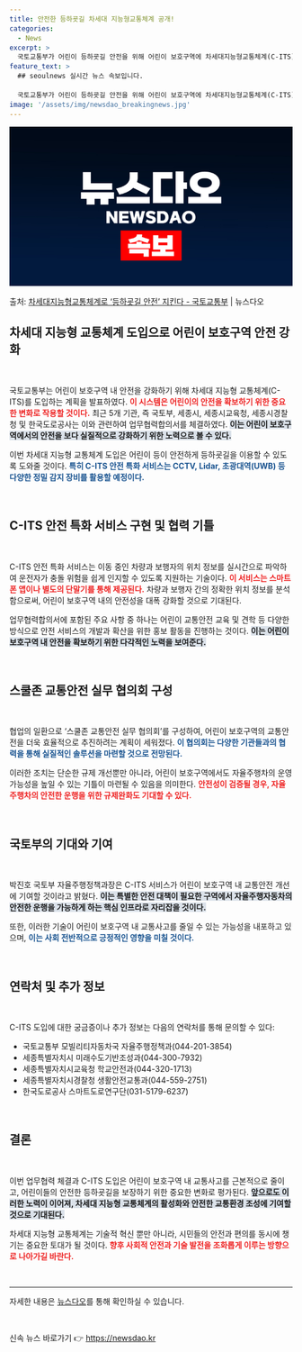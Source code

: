 ```yaml
---
title: 안전한 등하굣길 차세대 지능형교통체계 공개!
categories:
  - News
excerpt: >
  국토교통부가 어린이 등하굣길 안전을 위해 어린이 보호구역에 차세대지능형교통체계(C-ITS) 도입을 추진한다.…
feature_text: >
  ## seoulnews 실시간 뉴스 속보입니다.

  국토교통부가 어린이 등하굣길 안전을 위해 어린이 보호구역에 차세대지능형교통체계(C-ITS) 도입을 추진한다.…
image: '/assets/img/newsdao_breakingnews.jpg'
---
```


![뉴스다오 속보](/assets/img/newsdao_breakingnews.jpg)

<p>출처: <a href="https://newsdao.kr/2617" rel="dofollow">차세대지능형교통체계로 ‘등하굣길 안전’ 지킨다 - 국토교통부</a> | 뉴스다오</p>

<h2 data-ke-size="size26">차세대 지능형 교통체계 도입으로 어린이 보호구역 안전 강화</h2>

<p data-ke-size="size16">&nbsp;</p> 

국토교통부는 어린이 보호구역 내 안전을 강화하기 위해 차세대 지능형 교통체계(C-ITS)를 도입하는 계획을 발표하였다. <b><span style="color: #ee2323;">이 시스템은 어린이의 안전을 확보하기 위한 중요한 변화로 작용할 것이다.</span></b> 최근 5개 기관, 즉 국토부, 세종시, 세종시교육청, 세종시경찰청 및 한국도로공사는 이와 관련하여 업무협력합의서를 체결하였다. <b><span style="background-color: #21538527;">이는 어린이 보호구역에서의 안전을 보다 실질적으로 강화하기 위한 노력으로 볼 수 있다.</span></b> 

이번 차세대 지능형 교통체계 도입은 어린이 등이 안전하게 등하굣길을 이용할 수 있도록 도와줄 것이다. <b><span style="color: #1a5490;">특히 C-ITS 안전 특화 서비스는 CCTV, Lidar, 초광대역(UWB) 등 다양한 정밀 감지 장비를 활용할 예정이다.</span></b>

<p data-ke-size="size16">&nbsp;</p> 

<h2 data-ke-size="size26">C-ITS 안전 특화 서비스 구현 및 협력 기틀</h2>

<p data-ke-size="size16">&nbsp;</p>

C-ITS 안전 특화 서비스는 이동 중인 차량과 보행자의 위치 정보를 실시간으로 파악하여 운전자가 충돌 위험을 쉽게 인지할 수 있도록 지원하는 기술이다. <b><span style="color: #ee2323;">이 서비스는 스마트폰 앱이나 별도의 단말기를 통해 제공된다.</span></b> 차량과 보행자 간의 정확한 위치 정보를 분석함으로써, 어린이 보호구역 내의 안전성을 대폭 강화할 것으로 기대된다. 

업무협력합의서에 포함된 주요 사항 중 하나는 어린이 교통안전 교육 및 견학 등 다양한 방식으로 안전 서비스의 개발과 확산을 위한 홍보 활동을 진행하는 것이다. <b><span style="background-color: #21538527;">이는 어린이 보호구역 내 안전을 확보하기 위한 다각적인 노력을 보여준다.</span></b> 

<p data-ke-size="size16">&nbsp;</p> 

<h2 data-ke-size="size26">스쿨존 교통안전 실무 협의회 구성</h2>

<p data-ke-size="size16">&nbsp;</p> 

협업의 일환으로 ‘스쿨존 교통안전 실무 협의회’를 구성하여, 어린이 보호구역의 교통안전을 더욱 효율적으로 추진하려는 계획이 세워졌다. <b><span style="color: #1a5490;">이 협의회는 다양한 기관들과의 협력을 통해 실질적인 솔루션을 마련할 것으로 전망된다.</span></b> 

이러한 조치는 단순한 규제 개선뿐만 아니라, 어린이 보호구역에서도 자율주행차의 운영 가능성을 높일 수 있는 기틀이 마련될 수 있음을 의미한다. <b><span style="color: #ee2323;">안전성이 검증될 경우, 자율주행차의 안전한 운행을 위한 규제완화도 기대할 수 있다.</span></b> 

<p data-ke-size="size16">&nbsp;</p> 

<h2 data-ke-size="size26">국토부의 기대와 기여</h2>

<p data-ke-size="size16">&nbsp;</p> 

박진호 국토부 자율주행정책과장은 C-ITS 서비스가 어린이 보호구역 내 교통안전 개선에 기여할 것이라고 밝혔다. <b><span style="background-color: #21538527;">이는 특별한 안전 대책이 필요한 구역에서 자율주행자동차의 안전한 운행을 가능하게 하는 핵심 인프라로 자리잡을 것이다.</span></b> 

또한, 이러한 기술이 어린이 보호구역 내 교통사고를 줄일 수 있는 가능성을 내포하고 있으며, <b><span style="color: #1a5490;">이는 사회 전반적으로 긍정적인 영향을 미칠 것이다.</span></b> 

<p data-ke-size="size16">&nbsp;</p> 

<h2 data-ke-size="size26">연락처 및 추가 정보</h2>

<p data-ke-size="size16">&nbsp;</p>

C-ITS 도입에 대한 궁금증이나 추가 정보는 다음의 연락처를 통해 문의할 수 있다: 

<ul>
<li>국토교통부 모빌리티자동차국 자율주행정책과(044-201-3854)</li>
<li>세종특별자치시 미래수도기반조성과(044-300-7932)</li>
<li>세종특별자치시교육청 학교안전과(044-320-1713)</li>
<li>세종특별자치시경찰청 생활안전교통과(044-559-2751)</li>
<li>한국도로공사 스마트도로연구단(031-5179-6237)</li>
</ul>

<p data-ke-size="size16">&nbsp;</p>

<h2 data-ke-size="size26">결론</h2>

<p data-ke-size="size16">&nbsp;</p> 

이번 업무협력 체결과 C-ITS 도입은 어린이 보호구역 내 교통사고를 근본적으로 줄이고, 어린이들의 안전한 등하굣길을 보장하기 위한 중요한 변화로 평가된다. <b><span style="background-color: #21538527;">앞으로도 이러한 노력이 이어져, 차세대 지능형 교통체계의 활성화와 안전한 교통환경 조성에 기여할 것으로 기대된다.</span></b> 

차세대 지능형 교통체계는 기술적 혁신 뿐만 아니라, 시민들의 안전과 편의를 동시에 챙기는 중요한 토대가 될 것이다. <b><span style="color: #ee2323;">향후 사회적 안전과 기술 발전을 조화롭게 이루는 방향으로 나아가길 바란다.</span></b> 

<p data-ke-size="size16">&nbsp;</p> 

<hr> 

<p data-ke-size="size16">자세한 내용은 <a href="https://newsdao.kr/2617">뉴스다오</a>를 통해 확인하실 수 있습니다.</p> 

<p data-ke-size="size16">&nbsp;</p> 

신속 뉴스 바로가기 👉 <a href="https://newsdao.kr" rel="dofollow">https://newsdao.kr</a>


